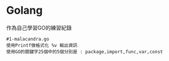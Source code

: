 # Golang
作為自己學習GO的練習紀錄
```
#1-malacandra.go 
使用Printf做格式化 %v 輸出資訊
使用GO的關鍵字25個中的5個分別是 : package,import,func,var,const
```
